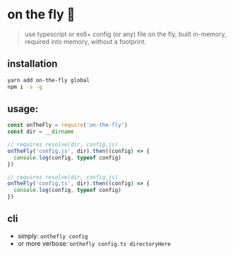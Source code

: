 # on the fly 🚁
> use typescript or es6+ config (or any) file on the fly, built in-memory, required into memory, without a footprint.

## installation
```bash
yarn add on-the-fly global
npm i -s -g
```

## usage:

```js
const onTheFly = require('on-the-fly')
const dir = __dirname

// requires resolve(dir, config.js)
onTheFly('config.js', dir).then((config) => {
  console.log(config, typeof config)
})

// requires resolve(dir, config.js)
onTheFly('config.ts', dir).then((config) => {
  console.log(config, typeof config)
})
```

## cli
- simply: `onthefly config`
- or more verbose: `onthefly config.ts directoryHere`
